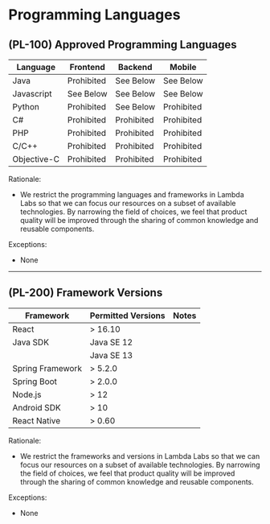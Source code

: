 # Programming Languages

## (PL-100) Approved Programming Languages

Language     | Frontend      | Backend      | Mobile
------------ | ------------- | ------------ | ------------
Java         | Prohibited    | See Below    | See Below
Javascript   | See Below     | See Below    | See Below
Python       | Prohibited    | See Below    | Prohibited
C#           | Prohibited    | Prohibited   | Prohibited
PHP          | Prohibited    | Prohibited   | Prohibited
C/C++        | Prohibited    | Prohibited   | Prohibited
Objective-C  | Prohibited    | Prohibited   | Prohibited

Rationale:

- We restrict the programming languages and frameworks in Lambda Labs so that
  we can focus our resources on a subset of available technologies. By
  narrowing the field of choices, we feel that product quality will be improved
  through the sharing of common knowledge and reusable components.

Exceptions:

- None

---

## (PL-200) Framework Versions

Framework        | Permitted Versions | Notes
---------------- | ------------------ | ------------
React            | > 16.10            |
Java SDK         | Java SE 12         |
                 | Java SE 13         |
Spring Framework | > 5.2.0            |
Spring Boot      | > 2.0.0            |
Node.js          | > 12               |
Android SDK      | > 10               |
React Native     | > 0.60             |

Rationale:

- We restrict the frameworks and versions in Lambda Labs so that we can focus our
  resources on a subset of available technologies. By narrowing the field of
  choices, we feel that product quality will be improved through the sharing of
  common knowledge and reusable components.

Exceptions:

- None
